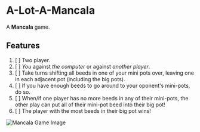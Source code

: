 # A-Lot-A-Mancala
A **Mancala** game. 

## Features

1. [ ] Two player. 
2. [ ] *You* against *the computer* or against *another player*.
3. [ ] Take turns shifting all beeds in one of your mini pots over, leaving one in each adjacent pot (including the big pots).
4. [ ] If you have enough beeds to go around to your oponent's mini-pots, do so.
5. [ ] When/if one player has no more beeds in any of their mini-pots, the other play can put all of their mini-pot beed into their big pot!
6. [ ] The player with the most beeds in their big pot wins!

![Mancala Game Image](http://www.adrcrafts.com/wp-content/uploads/2018/06/Mancala-boardclassic-wooden-toyplay-woodenwooden-game-7.jpg)
